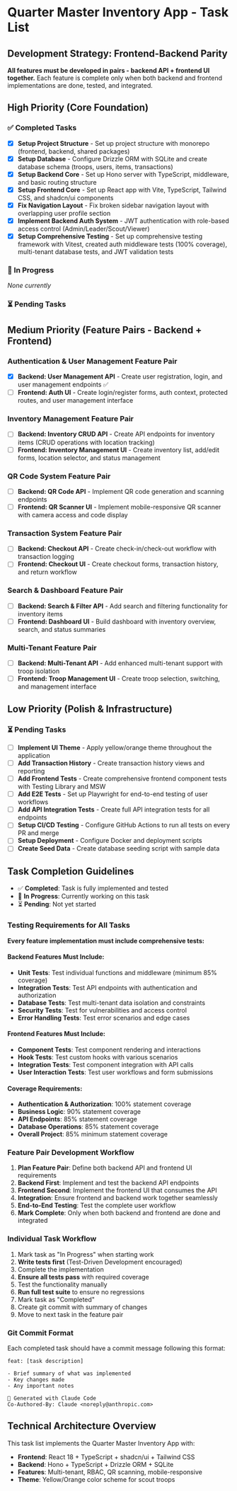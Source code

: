 # Quarter Master Inventory App - Task List

## Development Strategy: Frontend-Backend Parity

**All features must be developed in pairs - backend API + frontend UI together.**
Each feature is complete only when both backend and frontend implementations are done, tested, and integrated.

## High Priority (Core Foundation)

### ✅ Completed Tasks

- [x] **Setup Project Structure** - Set up project structure with monorepo (frontend, backend, shared packages)
- [x] **Setup Database** - Configure Drizzle ORM with SQLite and create database schema (troops, users, items, transactions)
- [x] **Setup Backend Core** - Set up Hono server with TypeScript, middleware, and basic routing structure
- [x] **Setup Frontend Core** - Set up React app with Vite, TypeScript, Tailwind CSS, and shadcn/ui components
- [x] **Fix Navigation Layout** - Fix broken sidebar navigation layout with overlapping user profile section
- [x] **Implement Backend Auth System** - JWT authentication with role-based access control (Admin/Leader/Scout/Viewer)
- [x] **Setup Comprehensive Testing** - Set up comprehensive testing framework with Vitest, created auth middleware tests (100% coverage), multi-tenant database tests, and JWT validation tests

### 🔄 In Progress

_None currently_

### ⏳ Pending Tasks

## Medium Priority (Feature Pairs - Backend + Frontend)

### Authentication & User Management Feature Pair

- [x] **Backend: User Management API** - Create user registration, login, and user management endpoints ✅
- [ ] **Frontend: Auth UI** - Create login/register forms, auth context, protected routes, and user management interface

### Inventory Management Feature Pair

- [ ] **Backend: Inventory CRUD API** - Create API endpoints for inventory items (CRUD operations with location tracking)
- [ ] **Frontend: Inventory Management UI** - Create inventory list, add/edit forms, location selector, and status management

### QR Code System Feature Pair

- [ ] **Backend: QR Code API** - Implement QR code generation and scanning endpoints
- [ ] **Frontend: QR Scanner UI** - Implement mobile-responsive QR scanner with camera access and code display

### Transaction System Feature Pair

- [ ] **Backend: Checkout API** - Create check-in/check-out workflow with transaction logging
- [ ] **Frontend: Checkout UI** - Create checkout forms, transaction history, and return workflow

### Search & Dashboard Feature Pair

- [ ] **Backend: Search & Filter API** - Add search and filtering functionality for inventory items
- [ ] **Frontend: Dashboard UI** - Build dashboard with inventory overview, search, and status summaries

### Multi-Tenant Feature Pair

- [ ] **Backend: Multi-Tenant API** - Add enhanced multi-tenant support with troop isolation
- [ ] **Frontend: Troop Management UI** - Create troop selection, switching, and management interface

## Low Priority (Polish & Infrastructure)

### ⏳ Pending Tasks

- [ ] **Implement UI Theme** - Apply yellow/orange theme throughout the application
- [ ] **Add Transaction History** - Create transaction history views and reporting
- [ ] **Add Frontend Tests** - Create comprehensive frontend component tests with Testing Library and MSW
- [ ] **Add E2E Tests** - Set up Playwright for end-to-end testing of user workflows
- [ ] **Add API Integration Tests** - Create full API integration tests for all endpoints
- [ ] **Setup CI/CD Testing** - Configure GitHub Actions to run all tests on every PR and merge
- [ ] **Setup Deployment** - Configure Docker and deployment scripts
- [ ] **Create Seed Data** - Create database seeding script with sample data

## Task Completion Guidelines

- ✅ **Completed**: Task is fully implemented and tested
- 🔄 **In Progress**: Currently working on this task
- ⏳ **Pending**: Not yet started

### Testing Requirements for All Tasks

**Every feature implementation must include comprehensive tests:**

#### Backend Features Must Include:
- **Unit Tests**: Test individual functions and middleware (minimum 85% coverage)
- **Integration Tests**: Test API endpoints with authentication and authorization
- **Database Tests**: Test multi-tenant data isolation and constraints
- **Security Tests**: Test for vulnerabilities and access control
- **Error Handling Tests**: Test error scenarios and edge cases

#### Frontend Features Must Include:
- **Component Tests**: Test component rendering and interactions
- **Hook Tests**: Test custom hooks with various scenarios
- **Integration Tests**: Test component integration with API calls
- **User Interaction Tests**: Test user workflows and form submissions

#### Coverage Requirements:
- **Authentication & Authorization**: 100% statement coverage
- **Business Logic**: 90% statement coverage
- **API Endpoints**: 85% statement coverage
- **Database Operations**: 85% statement coverage
- **Overall Project**: 85% minimum statement coverage

### Feature Pair Development Workflow

1. **Plan Feature Pair**: Define both backend API and frontend UI requirements
2. **Backend First**: Implement and test the backend API endpoints
3. **Frontend Second**: Implement the frontend UI that consumes the API
4. **Integration**: Ensure frontend and backend work together seamlessly
5. **End-to-End Testing**: Test the complete user workflow
6. **Mark Complete**: Only when both backend and frontend are done and integrated

### Individual Task Workflow

1. Mark task as "In Progress" when starting work
2. **Write tests first** (Test-Driven Development encouraged)
3. Complete the implementation
4. **Ensure all tests pass** with required coverage
5. Test the functionality manually
6. **Run full test suite** to ensure no regressions
7. Mark task as "Completed"
8. Create git commit with summary of changes
9. Move to next task in the feature pair

### Git Commit Format

Each completed task should have a commit message following this format:

```
feat: [task description]

- Brief summary of what was implemented
- Key changes made
- Any important notes

🤖 Generated with Claude Code
Co-Authored-By: Claude <noreply@anthropic.com>
```

## Technical Architecture Overview

This task list implements the Quarter Master Inventory App with:

- **Frontend**: React 18 + TypeScript + shadcn/ui + Tailwind CSS
- **Backend**: Hono + TypeScript + Drizzle ORM + SQLite
- **Features**: Multi-tenant, RBAC, QR scanning, mobile-responsive
- **Theme**: Yellow/Orange color scheme for scout troops
